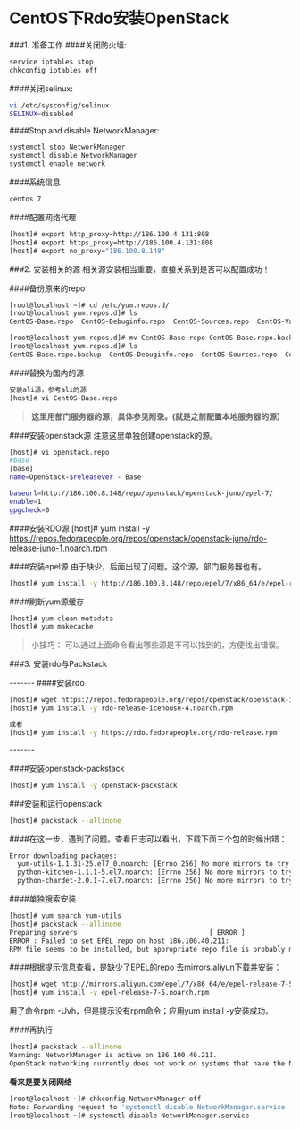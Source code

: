 CentOS下Rdo安装OpenStack
=====

###1. 准备工作
####关闭防火墙:
```sh
service iptables stop        
chkconfig iptables off
```
####关闭selinux:
```sh
vi /etc/sysconfig/selinux           
SELINUX=disabled
```

####Stop and disable NetworkManager:
```sh
systemctl stop NetworkManager
systemctl disable NetworkManager
systemctl enable network
```
####系统信息
```sh
centos 7
```
####配置网络代理
```sh
[host]# export http_proxy=http://186.100.4.131:808
[host]# export https_proxy=http://186.100.4.131:808
[host]# export no_proxy="186.100.8.148"
```
###2. 安装相关的源
相关源安装相当重要，直接关系到是否可以配置成功！

####备份原来的repo
```sh
[root@localhost ~]# cd /etc/yum.repos.d/
[root@localhost yum.repos.d]# ls
CentOS-Base.repo  CentOS-Debuginfo.repo  CentOS-Sources.repo  CentOS-Vault.repo

[root@localhost yum.repos.d]# mv CentOS-Base.repo CentOS-Base.repo.backup
[root@localhost yum.repos.d]# ls
CentOS-Base.repo.backup  CentOS-Debuginfo.repo  CentOS-Sources.repo  CentOS-Vault.repo
```
####替换为国内的源
```sh
安装ali源，参考ali的源
[host]# vi CentOS-Base.repo
```
>**这里用部门服务器的源，具体参见附录。(就是之前配置本地服务器的源）**

####安装openstack源
注意这里单独创建openstack的源。
```sh
[host]# vi openstack.repo 
#base
[base]
name=OpenStack-$releasever - Base

baseurl=http://186.100.8.148/repo/openstack/openstack-juno/epel-7/
enable=1
gpgcheck=0

```
####安装RDO源
[host]# yum install -y https://repos.fedorapeople.org/repos/openstack/openstack-juno/rdo-release-juno-1.noarch.rpm

####安装epel源
由于缺少，后面出现了问题。这个源，部门服务器也有。
```sh
[host]# yum install -y http://186.100.8.148/repo/epel/7/x86_64/e/epel-release-7-5.noarch.rpm
```

####刷新yum源缓存
```sh
[host]# yum clean metadata
[host]# yum makecache
```
>小技巧：
可以通过上面命令看出哪些源是不可以找到的，方便找出错误。

###3. 安装rdo与Packstack

*-*-*-*-*-*-*-*
####安装rdo
```sh
[host]# wget https://repos.fedorapeople.org/repos/openstack/openstack-icehouse/rdo-release-icehouse-4.noarch.rpm
[host]# yum install -y rdo-release-icehouse-4.noarch.rpm

或者
[host]# yum install -y https://rdo.fedorapeople.org/rdo-release.rpm
```
*-*-*-*-*-*-*-*

####安装openstack-packstack
```sh
[host]# yum install -y openstack-packstack
```
###安装和运行openstack 
```sh
[host]# packstack --allinone
```
####在这一步，遇到了问题。查看日志可以看出，下载下面三个包的时候出错：
```sh
Error downloading packages:
  yum-utils-1.1.31-25.el7_0.noarch: [Errno 256] No more mirrors to try.
  python-kitchen-1.1.1-5.el7.noarch: [Errno 256] No more mirrors to try.
  python-chardet-2.0.1-7.el7.noarch: [Errno 256] No more mirrors to try.
```
####单独搜索安装
```sh
[host]# yum search yum-utils
[host]# packstack --allinone
Preparing servers                                 [ ERROR ]
ERROR : Failed to set EPEL repo on host 186.100.40.211:
RPM file seems to be installed, but appropriate repo file is probably missing in /etc/yum.repos.d/
```
####根据提示信息查看，是缺少了EPEL的repo
去mirrors.aliyun下载并安装：
```sh
[host]# wget http://mirrors.aliyun.com/epel/7/x86_64/e/epel-release-7-5.noarch.rpm
[host]# yum install -y epel-release-7-5.noarch.rpm
```
用了命令rpm -Uvh，但是提示没有rpm命令；应用yum install -y安装成功。

####再执行
```sh
[host]# packstack --allinone
Warning: NetworkManager is active on 186.100.40.211. 
OpenStack networking currently does not work on systems that have the Network Manager service enabled.
```
**看来是要关闭网络**
```sh
[root@localhost ~]# chkconfig NetworkManager off
Note: Forwarding request to 'systemctl disable NetworkManager.service'.
[root@localhost ~]# systemctl disable NetworkManager.service
```
